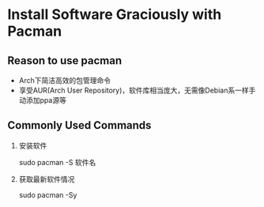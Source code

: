 # Install Software Graciously with Pacman

## Reason to use pacman
+ Arch下简洁高效的包管理命令
+ 享受AUR(Arch User Repository)，软件库相当庞大，无需像Debian系一样手动添加ppa源等

## Commonly Used Commands
1. 安装软件

	sudo pacman -S 软件名

2. 获取最新软件情况

	sudo pacman -Sy

